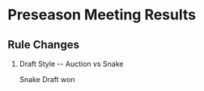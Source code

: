 # Preseason Meeting Results

## Rule Changes

1. Draft Style -- Auction vs Snake

   Snake Draft won

